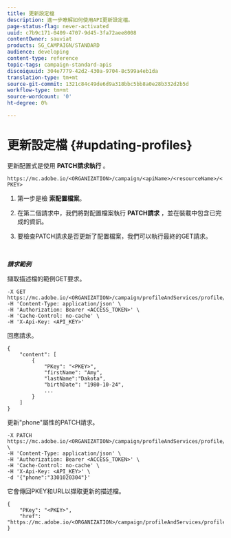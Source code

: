 ```yaml
---
title: 更新設定檔
description: 進一步瞭解如何使用API更新設定檔。
page-status-flag: never-activated
uuid: c7b9c171-0409-4707-9d45-3fa72aee8008
contentOwner: sauviat
products: SG_CAMPAIGN/STANDARD
audience: developing
content-type: reference
topic-tags: campaign-standard-apis
discoiquuid: 304e7779-42d2-430a-9704-8c599a4eb1da
translation-type: tm+mt
source-git-commit: 1321c84c49de6d9a318bbc5bb8a0e28b332d2b5d
workflow-type: tm+mt
source-wordcount: '0'
ht-degree: 0%

---
```



# 更新設定檔 {#updating-profiles}

更新配置式是使用 **PATCH請求執行** 。

`https://mc.adobe.io/<ORGANIZATION>/campaign/<apiName>/<resourceName>/<PKEY>`

1. 第一步是檢 **索配置檔案**。

1. 在第二個請求中，我們將對配置檔案執行 **PATCH請求** ，並在裝載中包含已完成的資訊。

1. 要檢查PATCH請求是否更新了配置檔案，我們可以執行最終的GET請求。

<br/>

***請求範例***

擷取描述檔的範例GET要求。

```
-X GET https://mc.adobe.io/<ORGANIZATION>/campaign/profileAndServices/profile/<PKEY>\
-H 'Content-Type: application/json' \
-H 'Authorization: Bearer <ACCESS_TOKEN>' \
-H 'Cache-Control: no-cache' \
-H 'X-Api-Key: <API_KEY>'
```

回應請求。

```
{
    "content": [
        {
            "PKey": "<PKEY>",
            "firstName": "Amy",
            "lastName":"Dakota",
            "birthDate": "1980-10-24",
            ...
        }
    ]
}
```

更新&quot;phone&quot;屬性的PATCH請求。

```
-X PATCH https://mc.adobe.io/<ORGANIZATION>/campaign/profileAndServices/profile/<PKEY> \
-H 'Content-Type: application/json' \
-H 'Authorization: Bearer <ACCESS_TOKEN>' \
-H 'Cache-Control: no-cache' \
-H 'X-Api-Key: <API_KEY>' \
-d '{"phone":"3301020304"}'
```

它會傳回PKEY和URL以擷取更新的描述檔。

```
{
    "PKey": "<PKEY>",
    "href": "https://mc.adobe.io/<ORGANIZATION>/campaign/profileAndServices/profile/@2v1dr3ZKJveMDhAdh0MPnh9hNQQ93qb7AW6BNVVKknjwXvTZRBAgUqz1SNcB4ZndgjqOofx3BwBZYBftlmObISoM3rs"
}
```
